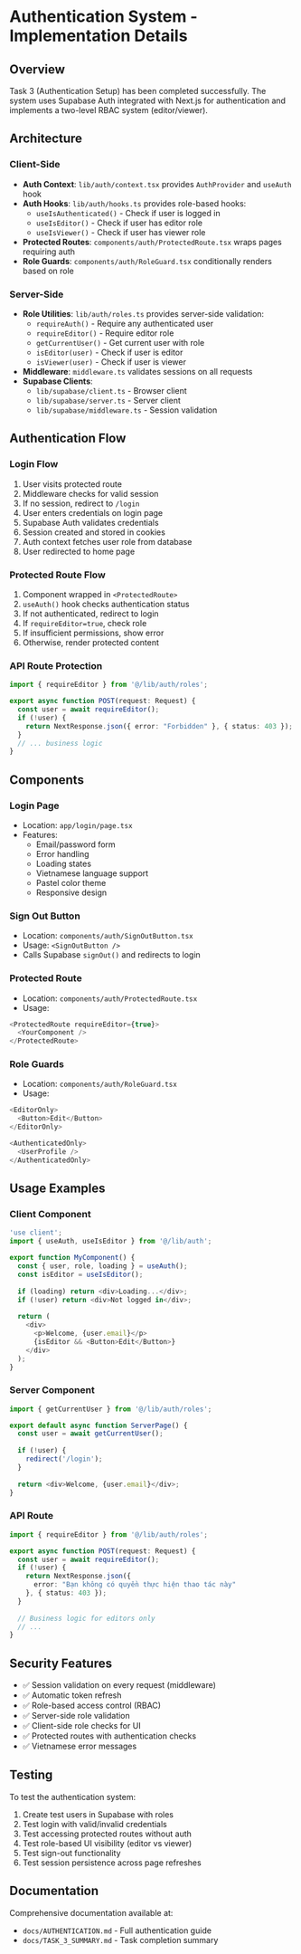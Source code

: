 # Authentication System - Implementation Details

## Overview
Task 3 (Authentication Setup) has been completed successfully. The system uses Supabase Auth integrated with Next.js for authentication and implements a two-level RBAC system (editor/viewer).

## Architecture

### Client-Side
- **Auth Context**: `lib/auth/context.tsx` provides `AuthProvider` and `useAuth` hook
- **Auth Hooks**: `lib/auth/hooks.ts` provides role-based hooks:
  - `useIsAuthenticated()` - Check if user is logged in
  - `useIsEditor()` - Check if user has editor role
  - `useIsViewer()` - Check if user has viewer role
- **Protected Routes**: `components/auth/ProtectedRoute.tsx` wraps pages requiring auth
- **Role Guards**: `components/auth/RoleGuard.tsx` conditionally renders based on role

### Server-Side
- **Role Utilities**: `lib/auth/roles.ts` provides server-side validation:
  - `requireAuth()` - Require any authenticated user
  - `requireEditor()` - Require editor role
  - `getCurrentUser()` - Get current user with role
  - `isEditor(user)` - Check if user is editor
  - `isViewer(user)` - Check if user is viewer
- **Middleware**: `middleware.ts` validates sessions on all requests
- **Supabase Clients**:
  - `lib/supabase/client.ts` - Browser client
  - `lib/supabase/server.ts` - Server client
  - `lib/supabase/middleware.ts` - Session validation

## Authentication Flow

### Login Flow
1. User visits protected route
2. Middleware checks for valid session
3. If no session, redirect to `/login`
4. User enters credentials on login page
5. Supabase Auth validates credentials
6. Session created and stored in cookies
7. Auth context fetches user role from database
8. User redirected to home page

### Protected Route Flow
1. Component wrapped in `<ProtectedRoute>`
2. `useAuth()` hook checks authentication status
3. If not authenticated, redirect to login
4. If `requireEditor=true`, check role
5. If insufficient permissions, show error
6. Otherwise, render protected content

### API Route Protection
```typescript
import { requireEditor } from '@/lib/auth/roles';

export async function POST(request: Request) {
  const user = await requireEditor();
  if (!user) {
    return NextResponse.json({ error: "Forbidden" }, { status: 403 });
  }
  // ... business logic
}
```

## Components

### Login Page
- Location: `app/login/page.tsx`
- Features:
  - Email/password form
  - Error handling
  - Loading states
  - Vietnamese language support
  - Pastel color theme
  - Responsive design

### Sign Out Button
- Location: `components/auth/SignOutButton.tsx`
- Usage: `<SignOutButton />`
- Calls Supabase `signOut()` and redirects to login

### Protected Route
- Location: `components/auth/ProtectedRoute.tsx`
- Usage:
```typescript
<ProtectedRoute requireEditor={true}>
  <YourComponent />
</ProtectedRoute>
```

### Role Guards
- Location: `components/auth/RoleGuard.tsx`
- Usage:
```typescript
<EditorOnly>
  <Button>Edit</Button>
</EditorOnly>

<AuthenticatedOnly>
  <UserProfile />
</AuthenticatedOnly>
```

## Usage Examples

### Client Component
```typescript
'use client';
import { useAuth, useIsEditor } from '@/lib/auth';

export function MyComponent() {
  const { user, role, loading } = useAuth();
  const isEditor = useIsEditor();
  
  if (loading) return <div>Loading...</div>;
  if (!user) return <div>Not logged in</div>;
  
  return (
    <div>
      <p>Welcome, {user.email}</p>
      {isEditor && <Button>Edit</Button>}
    </div>
  );
}
```

### Server Component
```typescript
import { getCurrentUser } from '@/lib/auth/roles';

export default async function ServerPage() {
  const user = await getCurrentUser();
  
  if (!user) {
    redirect('/login');
  }
  
  return <div>Welcome, {user.email}</div>;
}
```

### API Route
```typescript
import { requireEditor } from '@/lib/auth/roles';

export async function POST(request: Request) {
  const user = await requireEditor();
  if (!user) {
    return NextResponse.json({ 
      error: "Bạn không có quyền thực hiện thao tác này" 
    }, { status: 403 });
  }
  
  // Business logic for editors only
  // ...
}
```

## Security Features
- ✅ Session validation on every request (middleware)
- ✅ Automatic token refresh
- ✅ Role-based access control (RBAC)
- ✅ Server-side role validation
- ✅ Client-side role checks for UI
- ✅ Protected routes with authentication checks
- ✅ Vietnamese error messages

## Testing
To test the authentication system:
1. Create test users in Supabase with roles
2. Test login with valid/invalid credentials
3. Test accessing protected routes without auth
4. Test role-based UI visibility (editor vs viewer)
5. Test sign-out functionality
6. Test session persistence across page refreshes

## Documentation
Comprehensive documentation available at:
- `docs/AUTHENTICATION.md` - Full authentication guide
- `docs/TASK_3_SUMMARY.md` - Task completion summary
